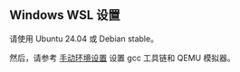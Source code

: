 ## Windows WSL 设置

请使用 Ubuntu 24.04 或 Debian stable。

然后，请参考 [手动环境设置](../setup.md) 设置 gcc 工具链和 QEMU 模拟器。